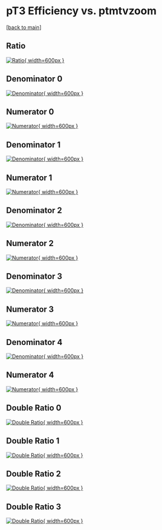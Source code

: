 # pT3 Efficiency vs. ptmtvzoom

[[back to main](./)]



## Ratio

[![Ratio](../mtv/var/pT3_xtr_11_-1_eff_ptmtvzoom.png){ width=600px }](../mtv/var/pT3_xtr_11_-1_eff_ptmtvzoom.pdf)

## Denominator 0

[![Denominator](../mtv/den/pT3_xtr_11_-1_eff_ptmtvzoom_den0.png){ width=600px }](../mtv/den/pT3_xtr_11_-1_eff_ptmtvzoom_den0.pdf)

## Numerator 0

[![Numerator](../mtv/num/pT3_xtr_11_-1_eff_ptmtvzoom_num0.png){ width=600px }](../mtv/num/pT3_xtr_11_-1_eff_ptmtvzoom_num0.pdf)

## Denominator 1

[![Denominator](../mtv/den/pT3_xtr_11_-1_eff_ptmtvzoom_den1.png){ width=600px }](../mtv/den/pT3_xtr_11_-1_eff_ptmtvzoom_den1.pdf)

## Numerator 1

[![Numerator](../mtv/num/pT3_xtr_11_-1_eff_ptmtvzoom_num1.png){ width=600px }](../mtv/num/pT3_xtr_11_-1_eff_ptmtvzoom_num1.pdf)

## Denominator 2

[![Denominator](../mtv/den/pT3_xtr_11_-1_eff_ptmtvzoom_den2.png){ width=600px }](../mtv/den/pT3_xtr_11_-1_eff_ptmtvzoom_den2.pdf)

## Numerator 2

[![Numerator](../mtv/num/pT3_xtr_11_-1_eff_ptmtvzoom_num2.png){ width=600px }](../mtv/num/pT3_xtr_11_-1_eff_ptmtvzoom_num2.pdf)

## Denominator 3

[![Denominator](../mtv/den/pT3_xtr_11_-1_eff_ptmtvzoom_den3.png){ width=600px }](../mtv/den/pT3_xtr_11_-1_eff_ptmtvzoom_den3.pdf)

## Numerator 3

[![Numerator](../mtv/num/pT3_xtr_11_-1_eff_ptmtvzoom_num3.png){ width=600px }](../mtv/num/pT3_xtr_11_-1_eff_ptmtvzoom_num3.pdf)

## Denominator 4

[![Denominator](../mtv/den/pT3_xtr_11_-1_eff_ptmtvzoom_den4.png){ width=600px }](../mtv/den/pT3_xtr_11_-1_eff_ptmtvzoom_den4.pdf)

## Numerator 4

[![Numerator](../mtv/num/pT3_xtr_11_-1_eff_ptmtvzoom_num4.png){ width=600px }](../mtv/num/pT3_xtr_11_-1_eff_ptmtvzoom_num4.pdf)

## Double Ratio 0

[![Double Ratio](../mtv/ratio/pT3_xtr_11_-1_eff_ptmtvzoom_ratio0.png){ width=600px }](../mtv/ratio/pT3_xtr_11_-1_eff_ptmtvzoom_ratio0.pdf)

## Double Ratio 1

[![Double Ratio](../mtv/ratio/pT3_xtr_11_-1_eff_ptmtvzoom_ratio1.png){ width=600px }](../mtv/ratio/pT3_xtr_11_-1_eff_ptmtvzoom_ratio1.pdf)

## Double Ratio 2

[![Double Ratio](../mtv/ratio/pT3_xtr_11_-1_eff_ptmtvzoom_ratio2.png){ width=600px }](../mtv/ratio/pT3_xtr_11_-1_eff_ptmtvzoom_ratio2.pdf)

## Double Ratio 3

[![Double Ratio](../mtv/ratio/pT3_xtr_11_-1_eff_ptmtvzoom_ratio3.png){ width=600px }](../mtv/ratio/pT3_xtr_11_-1_eff_ptmtvzoom_ratio3.pdf)


